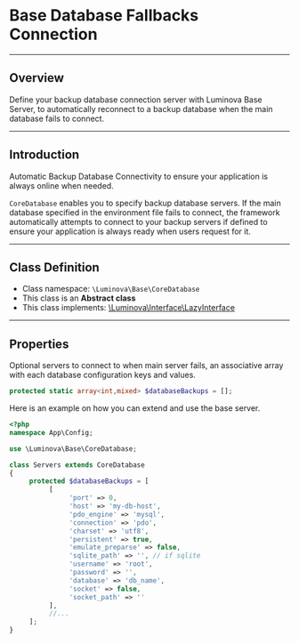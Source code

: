 # Base Database Fallbacks Connection

***

## Overview

Define your backup database connection server with Luminova Base Server, to automatically reconnect to a backup database when the main database fails to connect.

***

## Introduction

Automatic Backup Database Connectivity to ensure your application is always online when needed.

`CoreDatabase` enables you to specify backup database servers. If the main database specified in the environment file fails to connect, the framework automatically attempts to connect to your backup servers if defined to ensure your application is always ready when users request for it.

***
## Class Definition

* Class namespace: `\Luminova\Base\CoreDatabase`
* This class is an **Abstract class**
* This class implements: [\Luminova\Interface\LazyInterface](/interface/classes.md#lazyinterface)

***

## Properties

Optional servers to connect to when main server fails, an associative array with each database configuration keys and values.

```php
protected static array<int,mixed> $databaseBackups = [];
```

Here is an example on how you can extend and use the base server.

```php 
<?php 
namespace App\Config;

use \Luminova\Base\CoreDatabase;

class Servers extends CoreDatabase
{
     protected $databaseBackups = [
          [
               'port' => 0,
               'host' => 'my-db-host',
               'pdo_engine' => 'mysql',
               'connection' => 'pdo',
               'charset' => 'utf8',
               'persistent' => true,
               'emulate_preparse' => false,
               'sqlite_path' => '', // if sqlite
               'username' => 'root',
               'password' => '',
               'database' => 'db_name',
               'socket' => false,
               'socket_path' => ''
          ],
          //...
     ];
}
```